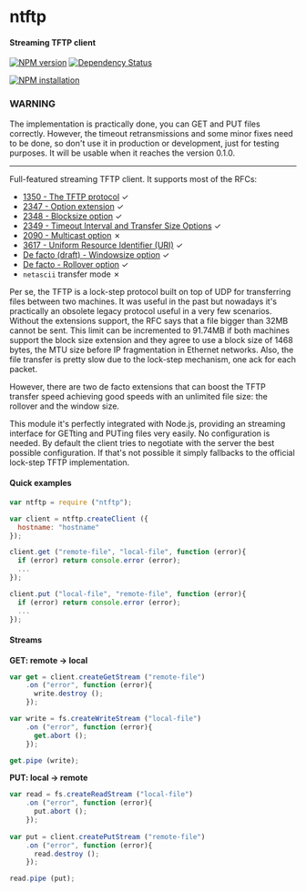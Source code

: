 ntftp
=====

#### Streaming TFTP client ####

[![NPM version](https://badge.fury.io/js/ntftp.png)](http://badge.fury.io/js/ntftp "Fury Version Badge")
[![Dependency Status](https://david-dm.org/gagle/node-ntftp.png)](https://david-dm.org/gagle/node-ntftp "David Dependency Manager Badge")

[![NPM installation](https://nodei.co/npm/ntftp.png?mini=true)](https://nodei.co/npm/ntftp "NodeICO Badge")

### WARNING ###

The implementation is practically done, you can GET and PUT files correctly. However, the timeout retransmissions and some minor fixes need to be done, so don't use it in production or development, just for testing purposes. It will be usable when it reaches the version 0.1.0.

---

Full-featured streaming TFTP client. It supports most of the RFCs:

- [1350 - The TFTP protocol](http://www.ietf.org/rfc/rfc1350.txt) ✓
- [2347 - Option extension](http://www.ietf.org/rfc/rfc2347.txt) ✓
- [2348 - Blocksize option](http://www.ietf.org/rfc/rfc2348.txt) ✓
- [2349 - Timeout Interval and Transfer Size Options](http://www.ietf.org/rfc/rfc2349.txt) ✓
- [2090 - Multicast option](http://www.ietf.org/rfc/rfc2090.txt) ✗
- [3617 - Uniform Resource Identifier (URI)](http://www.ietf.org/rfc/rfc3617.txt) ✓
- [De facto (draft) - Windowsize option](http://www.ietf.org/id/draft-masotta-tftpexts-windowsize-opt-08.txt) ✓
- [De facto - Rollover option](http://www.compuphase.com/tftp.htm) ✓
- `netascii` transfer mode ✗

Per se, the TFTP is a lock-step protocol built on top of UDP for transferring files between two machines. It was useful in the past but nowadays it's practically an obsolete legacy protocol useful in a very few scenarios. Without the  extensions support, the RFC says that a file bigger than 32MB cannot be sent. This limit can be incremented to 91.74MB if both machines support the block size extension and they agree to use a block size of 1468 bytes, the MTU size before IP fragmentation in Ethernet networks. Also, the file transfer is pretty slow due to the lock-step mechanism, one ack for each packet.

However, there are two de facto extensions that can boost the TFTP transfer speed achieving good speeds with an unlimited file size: the rollover and the window size.

This module it's perfectly integrated with Node.js, providing an streaming interface for GETting and PUTing files very easily. No configuration is needed. By default the client tries to negotiate with the server the best possible configuration. If that's not possible it simply fallbacks to the official lock-step TFTP implementation.

#### Quick examples ####

```javascript
var ntftp = require ("ntftp");

var client = ntftp.createClient ({
  hostname: "hostname"
});

client.get ("remote-file", "local-file", function (error){
  if (error) return console.error (error);
  ...
});

client.put ("local-file", "remote-file", function (error){
  if (error) return console.error (error);
  ...
});
```

#### Streams ####

__GET: remote -> local__

```javascript
var get = client.createGetStream ("remote-file")
    .on ("error", function (error){
      write.destroy ();
    });

var write = fs.createWriteStream ("local-file")
    .on ("error", function (error){
      get.abort ();
    });

get.pipe (write);
```

__PUT: local -> remote__

```javascript
var read = fs.createReadStream ("local-file")
    .on ("error", function (error){
      put.abort ();
    });
		
var put = client.createPutStream ("remote-file")
    .on ("error", function (error){
      read.destroy ();
    });

read.pipe (put);
```